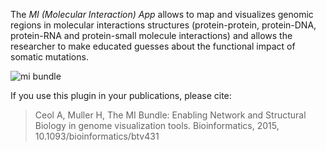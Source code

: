 The *MI (Molecular Interaction) App* allows to map and visualizes genomic regions in molecular interactions structures (protein-protein, protein-DNA, protein-RNA and protein-small molecule interactions) and allows the researcher to make educated guesses about the functional impact of somatic mutations.

![mi bundle](https://github.com/arnaudceol/igb-mi-bundle/blob/master/mi-bundle/src/main/resources/pictures/capture.png)

If you use this plugin in your publications, please cite:

> Ceol A, Muller H,
> The MI Bundle: Enabling Network and Structural Biology in genome visualization tools.
> Bioinformatics, 2015, 10.1093/bioinformatics/btv431
